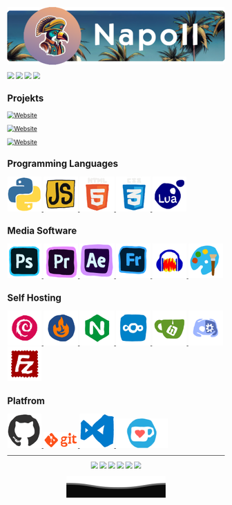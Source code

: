 

<img src="img/Banner_top.png" alt="Python Logo" />

<p>
  <img src="https://komarev.com/ghpvc/?username=napoii&label=Profilaufrufe&color=0e75b6&style=for-the-badge&logo=github"/>
  <img src="https://img.shields.io/github/stars/NapoII?style=for-the-badge&logo=github"/>
  <a href="https://discord.gg/Gd23KJ76Tq"><img src="https://img.shields.io/discord/190307701169979393?style=for-the-badge"/></a>
  <a href="https://ko-fi.com/napo_ii"><img src="https://ko-fi.com/img/githubbutton_sm.svg" /></a>
</p>
<h2>Projekts</h2>

[![Website](https://img.shields.io/website?url=https%3A%2F%2Fwww.napo-ii.de%2F&up_message=www.napo-ii.de&down_message=https%3A%2F%2Fwww.napo-ii.de%2F&style=for-the-badge&logo=html5&logoColor=E34F26&label=https%3A%2F%2F&color=orange&link=https%3A%2F%2Fwww.napo-ii.de%2F)](https://www.napo-ii.de/)

[![Website](https://img.shields.io/website?url=https%3A%2F%2Fwww.rust-collection.eu%2F&up_message=www.rust-collection.eu&down_message=https%3A%2F%2Fwww.rust-collection.eu%2F&style=for-the-badge&logo=html5&logoColor=E34F26&label=https%3A%2F%2F&color=red&link=https%3A%2F%2Frust-collection.eu.de%2F)](https://www.rust-collection.eu/)

[![Website](https://img.shields.io/website?url=https%3A%2F%2Fwww.rust-collection.eu%2F&up_message=Wheel%20of%20Fortune&down_message=https%3A%2F%2Fwww.napo-ii.de%2F&style=for-the-badge&logo=discord&logoColor=5865F2&label=Discord%20Bot&color=blue&link=https%3A%2F%2Fwww.rust-collection.eu%2FRust_Collection%2Fwheel_of_fortune_discord_bot_promo%2Fpromo.html)]()


<p align="center">
<h2>Programming Languages</h2>



<p>


<a href="https://docs.python.org" target="_blank">
    <img src="img/python.gif" width="80" alt="Python Logo" />
</a>


<a href="https://developer.mozilla.org/en-US/docs/Web/JavaScript" target="_blank">
    <img src="img/javascript.gif" width="80" alt="JavaScript Logo" />
</a>


<a href="https://developer.mozilla.org/en-US/docs/Web/HTML" target="_blank">
  <img src="img/html.gif" width="80" alt="HTML Logo" />
</a>


<a href="https://developer.mozilla.org/en-US/docs/Web/CSS" target="_blank">
  <img src="img/css.gif" width="80" alt="CSS Logo" />
</a>


<a href="https://www.lua.org/docs.html" target="_blank">
  <img src="img/lua.gif" width="80" alt="Lua Logo" />
</a>


</p>
<h2>Media Software</h2>

<a href="https://www.adobe.com/products/photoshop.html" target="_blank">
  <img src="img/photoshop.gif" width="80" alt="Photoshop Logo" />
</a>


<a href="https://www.adobe.com/products/premiere.html" target="_blank">
  <img src="img/premiere.gif" width="80" alt="Adobe Premiere Pro Logo" />
</a>


<a href="https://www.adobe.com/products/aftereffects.html" target="_blank">
  <img src="img/aftereffects.gif" width="80" alt="Adobe After Effects Logo" />
</a>


<a href="https://www.adobe.com/products/fresco.html" target="_blank">
  <img src="img/fresco.gif" width="80" alt="Adobe Fresco Logo" />
</a>



<a href="https://www.audacityteam.org" target="_blank">
  <img src="img/audacity.gif" width="80" alt="Audacity Logo" />
</a>


<a href="https://www.microsoft.com/de-de/windows/paint" target="_blank">
  <img src="img/mspaint.gif" width="80" alt="Microsoft Paint Logo" />
</a>


<h2>Self Hosting</h2>


<a href="https://www.debian.org" target="_blank">
  <img src="img/debian.gif" width="80" alt="Debian Logo" />
</a>


<a href="https://www.nftables.org" target="_blank">
  <img src="img/nftables.gif" width="80" alt="nftables Logo" />
</a>


<a href="https://www.nginx.com" target="_blank">
  <img src="img/nginx.gif" width="80" alt="Nginx Logo" />
</a>


<a href="https://nextcloud.com" target="_blank">
  <img src="img/nextcloud.gif" width="80" alt="Nextcloud Logo" />
</a>


<a href="https://gitea.io" target="_blank">
  <img src="img/gitea.gif" width="80" alt="Gitea Logo" />
</a>


<a href="https://discordpy.readthedocs.io/en/latest/" target="_blank">
    <img src="img\discordpy.gif" width="80" />
</a>


<a href="https://filezilla-project.org" target="_blank">
  <img src="img/filezilla.gif" width="80" alt="FileZilla Logo" />
</a>


<H2>Platfrom</h2>

<a href="https://docs.github.com/en" target="_blank">
    <img src="img\github.gif" width="80" />
</a>


<a href="https://git-scm.com/doc" target="_blank">
    <img src="img\git.gif" width="80" />
</a>


<a href="https://code.visualstudio.com/docs" target="_blank">
    <img src="img\vscode.gif" width="80" />
</a>


<a href="https://ko-fi.com/napo_ii" target="_blank">
    <img src="img\kofi.gif" width="120" />
</a>


---
<p align="center">
  <img src="http://github-profile-summary-cards.vercel.app/api/cards/profile-details?username=NapoII&theme=dark" />
  <img src="ihttp://github-profile-summary-cards.vercel.app/api/cards/repos-per-language?username=NapoII&theme=dark"/>
  <img src="http://github-profile-summary-cards.vercel.app/api/cards/most-commit-language?username=NapoII&theme=dark"/>
  <img src="http://github-profile-summary-cards.vercel.app/api/cards/repos-per-language?username=NapoII&theme=dark"/>
  <img src="http://github-profile-summary-cards.vercel.app/api/cards/stats?username=NapoII&theme=dark"/>
  <img src="http://github-profile-summary-cards.vercel.app/api/cards/productive-time?username=NapoII&theme=dark&utcOffset=2"/>
<p>

<p align="center">
  <img src="img\Bottom.svg"
    />
</p>
